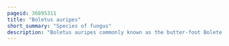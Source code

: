 ```yaml
---
pageid: 36895311
title: "Boletus auripes"
short_summary: "Species of fungus"
description: "Boletus auripes commonly known as the butter-foot Bolete is a Species of bolete Fungus in the Boletaceae Family. The Fungus first described in new York in 1898 is found from Canada to florida in eastern asia central America and eastern North America. It is a mycorrhizal Species and typically grows in Association with Oak and Beech Trees."
---
```


